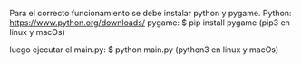 Para el correcto funcionamiento se debe instalar python y pygame.
Python:
https://www.python.org/downloads/
pygame:
$ pip install pygame
(pip3 en linux y macOs)

luego ejecutar el main.py:
$ python main.py
(python3 en linux y macOs)
